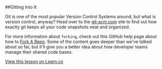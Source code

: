 

##Gitting Into It

Git is one of the most popular Version Control Systems around, but what is version control, anyway? Head over to the [git-scm.com](http://git-scm.com/book/en/v2/Getting-Started-About-Version-Control) site to find out how exactly git keeps all your code snapshots neat and organized.

For more information about `forking`, check out this GitHub help page about how to [Fork A Repo](https://help.github.com/articles/fork-a-repo/). Some of the content goes deeper than we've talked about so far, but it'll give you a better idea about how developer teams manage their shared code bases.

<a href='https://learn.co/lessons/hs-git-resources' data-visibility='hidden'>View this lesson on Learn.co</a>
